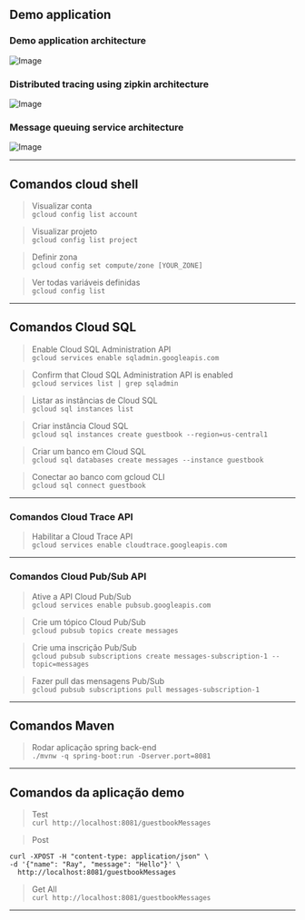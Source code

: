 ## Demo application
### Demo application architecture

![Image](https://i.ibb.co/9tgtrCY/image.png)

### Distributed tracing using zipkin architecture
![Image](https://i.ibb.co/g3BVx19/image.png)

### Message queuing service architecture
![Image](https://i.ibb.co/Cm13HfP/image.png)
___

## Comandos cloud shell

> Visualizar conta  
```gcloud config list account```   

> Visualizar projeto  
```gcloud config list project```   

> Definir zona  
```gcloud config set compute/zone [YOUR_ZONE]```

> Ver todas variáveis definidas  
```gcloud config list```   
_____
## Comandos Cloud SQL

> Enable Cloud SQL Administration API   
```gcloud services enable sqladmin.googleapis.com```

> Confirm that Cloud SQL Administration API is enabled   
```gcloud services list | grep sqladmin```   

> Listar as instâncias de Cloud SQL   
```gcloud sql instances list```

> Criar instância Cloud SQL   
```gcloud sql instances create guestbook --region=us-central1```   

> Criar um banco em Cloud SQL   
```gcloud sql databases create messages --instance guestbook```

> Conectar ao banco com gcloud CLI   
```gcloud sql connect guestbook```   
___
### Comandos Cloud Trace API
> Habilitar a Cloud Trace API   
```gcloud services enable cloudtrace.googleapis.com```
___ 
### Comandos Cloud Pub/Sub API
> Ative a API Cloud Pub/Sub   
```gcloud services enable pubsub.googleapis.com```

> Crie um tópico Cloud Pub/Sub   
```gcloud pubsub topics create messages```

> Crie uma inscrição Pub/Sub   
```gcloud pubsub subscriptions create messages-subscription-1 --topic=messages```

> Fazer pull das mensagens Pub/Sub   
```gcloud pubsub subscriptions pull messages-subscription-1```
____

## Comandos Maven
> Rodar aplicação spring back-end    
```./mvnw -q spring-boot:run -Dserver.port=8081```
___
## Comandos da aplicação demo
> Test   
```curl http://localhost:8081/guestbookMessages```

> Post   
```
curl -XPOST -H "content-type: application/json" \
-d '{"name": "Ray", "message": "Hello"}' \
  http://localhost:8081/guestbookMessages

```
  
> Get All   
```curl http://localhost:8081/guestbookMessages```
_____
